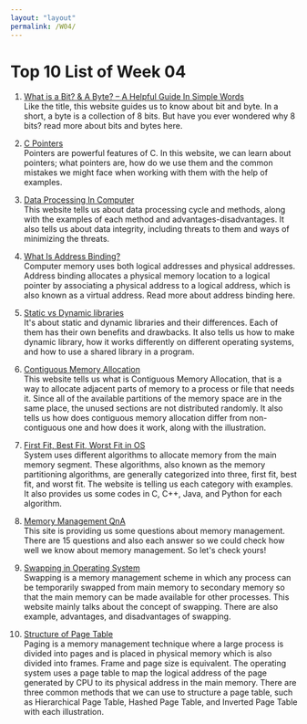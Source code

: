 ```yaml
---
layout: "layout"
permalink: /W04/
---
```


# Top 10 List of Week 04

1. [What is a Bit? & A Byte? – A Helpful Guide In Simple Words](https://www.8bitmen.com/what-is-a-bit-a-byte-a-deep-dive/)<br>
Like the title, this website guides us to know about bit and byte. In a short, a byte is a collection of 8 bits. But have you ever wondered why 8 bits? read more about bits and bytes here.

2. [C Pointers](https://www.programiz.com/c-programming/c-pointers)<br>
Pointers are powerful features of C. In this website, we can learn about pointers; what pointers are, how do we use them and the common mistakes we might face when working with them with the help of examples.

3. [Data Processing In Computer](https://peda.net/kenya/ass/subjects2/computer-studies/form-3/data-processing)<br>
This website tells us about data processing cycle and methods, along with the examples of each method and advantages-disadvantages. It also tells us about data integrity, including threats to them and ways of minimizing the threats.

4. [What Is Address Binding?](https://www.techwalla.com/articles/what-is-address-binding)<br>
Computer memory uses both logical addresses and physical addresses. Address binding allocates a physical memory location to a logical pointer by associating a physical address to a logical address, which is also known as a virtual address. Read more about address binding here.

5. [Static vs Dynamic libraries](https://medium.com/@birnbera/static-vs-dynamic-libraries-5912efe9bf52)<br>
It's about static and dynamic libraries and their differences. Each of them has their own benefits and drawbacks. It also tells us how to make dynamic library, how it works differently on different operating systems, and how to use a shared library in a program.

6. [Contiguous Memory Allocation](https://www.techslang.com/definition/what-is-contiguous-memory-allocation/)<br>
This website tells us what is Contiguous Memory Allocation, that is a way to allocate adjacent parts of memory to a process or file that needs it. Since all of the available partitions of the memory space are in the same place, the unused sections are not distributed randomly. It also tells us how does contiguous memory allocation differ from non-contiguous one and how does it work, along with the illustration.

7. [First Fit, Best Fit, Worst Fit in OS](https://prepinsta.com/operating-systems/first-fit-best-fit-worst-fit-in-os-example/)<br>
System uses different algorithms to allocate memory from the main memory segment. These algorithms, also known as the memory partitioning algorithms, are generally categorized into three, first fit, best fit, and worst fit. The website is telling us each category with examples. It also provides us some codes in C, C++, Java, and Python for each algorithm.

8. [Memory Management QnA](https://www.sanfoundry.com/operating-system-mcqs-memory-management-paging-1/)<br>
This site is providing us some questions about memory management. There are 15 questions and also each answer so we could check how well we know about memory management. So let's check yours!

9. [Swapping in Operating System](https://www.javatpoint.com/swapping-in-operating-system)<br>
Swapping is a memory management scheme in which any process can be temporarily swapped from main memory to secondary memory so that the main memory can be made available for other processes. This website mainly talks about the concept of swapping. There are also example, advantages, and disadvantages of swapping.

10. [Structure of Page Table](https://binaryterms.com/structure-of-page-table.html)<br>
Paging is a memory management technique where a large process is divided into pages and is placed in physical memory which is also divided into frames. Frame and page size is equivalent. The operating system uses a page table to map the logical address of the page generated by CPU to its physical address in the main memory. There are three common methods that we can use to structure a page table, such as Hierarchical Page Table, Hashed Page Table, and Inverted Page Table with each illustration.

